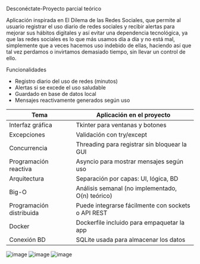 Desconéctate-Proyecto parcial teórico 

Aplicación inspirada en El Dilema de las Redes Sociales, que permite al usuario registrar el uso diario de redes sociales y recibir alertas para mejorar sus hábitos digitales y así evitar una dependencia tecnológica, ya que las redes sociales es lo que más usamos día a día y no está mal, simplemente que a veces hacemos uso indebido de ellas, haciendo así que tal vez perdamos o invirtamos demasiado tiempo, sin llevar un control de ello.

Funcionalidades
- Registro diario del uso de redes (minutos)
- Alertas si se excede el uso saludable
- Guardado en base de datos local
- Mensajes reactivamente generados según uso


| Tema                     | Aplicación en el proyecto                                  |
|--------------------------|------------------------------------------------------------|
| Interfaz gráfica         | Tkinter para ventanas y botones                           |
| Excepciones              | Validación con try/except                                 |
| Concurrencia             | Threading para registrar sin bloquear la GUI              |
| Programación reactiva    | Asyncio para mostrar mensajes según uso                   |
| Arquitectura             | Separación por capas: UI, lógica, BD                      |
| Big-O                    | Análisis semanal (no implementado, O(n) teórico)          |
| Programación distribuida | Puede integrarse fácilmente con sockets o API REST      |
| Docker                   | Dockerfile incluido para empaquetar la app                |
| Conexión BD              | SQLite usada para almacenar los datos                     |

![image](https://github.com/user-attachments/assets/3c71be94-ed54-407a-931b-f7a5c9ba2679)
![image](https://github.com/user-attachments/assets/79a4ba92-93a0-499d-8428-b5d0d9902beb)
![image](https://github.com/user-attachments/assets/28da1841-ed70-4cc8-a0a8-eb5293de4608)


